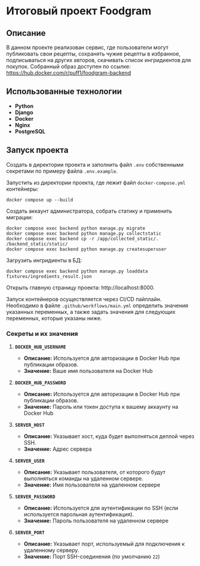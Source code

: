 # Итоговый проект Foodgram  
## Описание
В данном проекте реализован сервис, где пользователи могут публиковать свои рецепты, сохранять чужие рецепты в избранное, подписываться на других авторов, скачивать список ингридиентов для покупок. 
Собранный образ доступен по ссылке: https://hub.docker.com/r/puff1/foodgram-backend


## Использованные технологии
- **Python**
- **Django**
- **Docker**
- **Nginx**
- **PostgreSQL**

## Запуск проекта
Создать в директории проекта и заполнить файл `.env` собственными cекретами по примеру файла `.env.example`.

Запустить из директории проекта, где лежит файл `docker-compose.yml` контейнеры:
```shell
docker compose up --build
```

Создать аккаунт администратора, собрать статику и применить миграции:
```shell
docker compose exec backend python manage.py migrate
docker compose exec backend python manage.py collectstatic
docker compose exec backend cp -r /app/collected_static/. /backend_static/static/
docker compose exec backend python manage.py createsuperuser
```
Загрузить ингридиенты в БД:
```shell
docker compose exec backend python manage.py loaddata fixtures/ingredients_result.json
```
Открыть главную страницу проекта: http://localhost:8000.

Запуск контейнеров осуществляется через CI/CD пайплайн. Необходимо в файле ```.github/workflows/main.yml``` определить значения указанных переменных, а также задать значения для следующих переменных, которые указаны ниже.
### Секреты и их значения

1. **`DOCKER_HUB_USERNAME`** 
   - **Описание:** Используется для авторизации в Docker Hub при публикации образов.
   - **Значение:** Ваше имя пользователя на Docker Hub  
   
2. **`DOCKER_HUB_PASSWORD`**  
   - **Описание:** Используется для авторизации в Docker Hub при публикации образов. 
   - **Значение:** Пароль или токен доступа к вашему аккаунту на Docker Hub  
   
3. **`SERVER_HOST`**  
   - **Описание:** Указывает хост, куда будет выполняться деплой через SSH.
   - **Значение:** Адрес сервера  

4. **`SERVER_USER`** 
   - **Описание:** Указывает пользователя, от которого будут выполняться команды на удаленном сервере. 
   - **Значение:** Имя пользователя на удаленном сервере 

5. **`SERVER_PASSWORD`**  
   - **Описание:** Используется для аутентификации по SSH (если используется парольная аутентификация). 
   - **Значение:** Пароль пользователя на удаленном сервере  

6. **`SERVER_PORT`**  
   - **Описание:** Указывает порт, используемый для подключения к удаленному серверу.
   - **Значение:** Порт SSH-соединения (по умолчанию `22`)  
